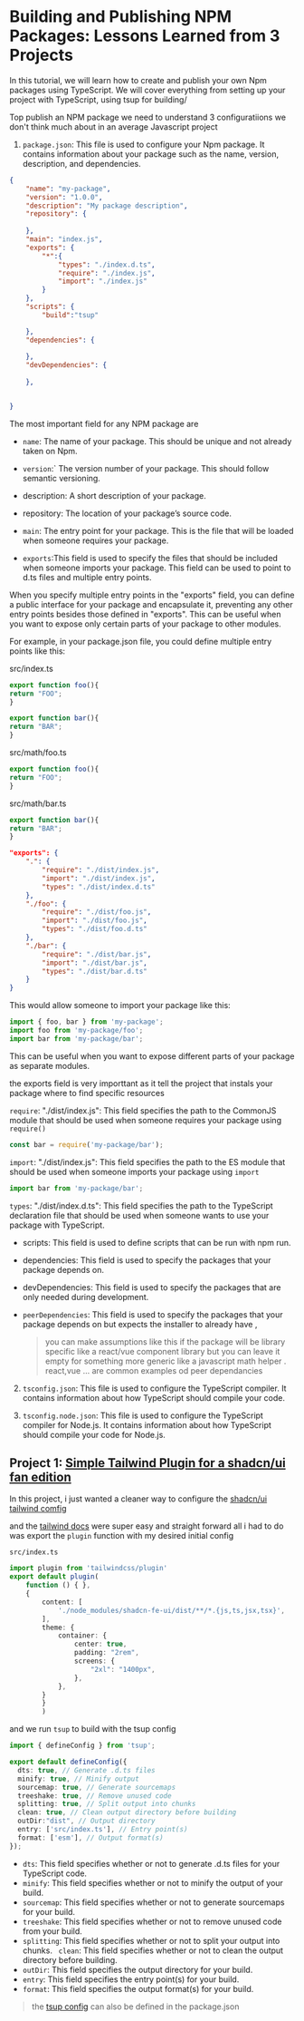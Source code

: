 # Building and Publishing NPM Packages: Lessons Learned from 3 Projects

In this tutorial, we will learn how to create and publish your own Npm packages using TypeScript. We will cover everything from setting up your project with TypeScript, using tsup for building/

Top publish an NPM package we need to understand 3 configuratiions we don't think much about in an average Javascript project

1. `package.json`: This file is used to configure your Npm package. It contains information about your package such as the name, version, description, and dependencies.
  
```json
{
    "name": "my-package",
    "version": "1.0.0",
    "description": "My package description",
    "repository": {
        
    },
    "main": "index.js",
    "exports": {
        "*":{
            "types": "./index.d.ts",
            "require": "./index.js",
            "import": "./index.js"
        }
    },
    "scripts": {
        "build":"tsup"

    },
    "dependencies": {
        
    },
    "devDependencies": {
        
    },


}
```
The most important field for any NPM package are

- `name`: The name of your package. This should be unique and not already taken on Npm.

- `version`:` The version number of your package. This should follow semantic versioning.

- description: A short description of your package.

- repository: The location of your package’s source code.

- `main`: The entry point for your package. This is the file that will be loaded when someone requires your package.

- `exports`:This field is used to specify the files that should be included when someone imports your package. This field can be used to point to d.ts files and multiple entry points. 

When you specify multiple entry points in the "exports" field, you can define a public interface for your package and encapsulate it, preventing any other entry points besides those defined in "exports". This can be useful when you want to expose only certain parts of your package to other modules.

For example, in your package.json file, you could define multiple entry points like this:

src/index.ts
```ts
export function foo(){
return "FOO";
}

export function bar(){
return "BAR";
}
```
src/math/foo.ts
```ts
export function foo(){
return "FOO";
}
```
src/math/bar.ts
```ts
export function bar(){
return "BAR";
}
```


```json
"exports": {
    ".": {
        "require": "./dist/index.js",
        "import": "./dist/index.js",
        "types": "./dist/index.d.ts"
    },
    "./foo": {
        "require": "./dist/foo.js",
        "import": "./dist/foo.js",
        "types": "./dist/foo.d.ts"
    },
    "./bar": {
        "require": "./dist/bar.js",
        "import": "./dist/bar.js",
        "types": "./dist/bar.d.ts"
    }
}
```

This would allow someone to import your package like this:

```js
import { foo, bar } from 'my-package';
import foo from 'my-package/foo';
import bar from 'my-package/bar';

```

This can be useful when you want to expose different parts of your package as separate modules.

the exports field is very importtant as it tell the project that instals your package where to find specific resources 

`require`: "./dist/index.js": This field specifies the path to the CommonJS module that should be used when someone requires your package using `require()`
```ts
const bar = require('my-package/bar');
```

`import`: "./dist/index.js": This field specifies the path to the ES module that should be used when someone imports your package using `import`
```ts
import bar from 'my-package/bar';
```

`types`: "./dist/index.d.ts": This field specifies the path to the TypeScript declaration file that should be used when someone wants to use your package with TypeScript.


- scripts: This field is used to define scripts that can be run with npm run.

- dependencies: This field is used to specify the packages that your package depends on.

- devDependencies: This field is used to specify the packages that are only needed during development.

- `peerDependencies`: This field is used to specify the packages that your package depends on but expects the installer to already have , 
  > you can make assumptions like this if the package will be library specific like a react/vue component library but you can leave it empty for something more generic like a javascript math helper .
react,vue ... are common examples od peer dependancies



2. `tsconfig.json`: This file is used to configure the TypeScript compiler. It contains information about how TypeScript should compile your code.

3.  `tsconfig.node.json`: This file is used to configure the TypeScript compiler for Node.js. It contains information about how TypeScript should compile your code for Node.js.


## Project 1: [Simple Tailwind Plugin for a shadcn/ui fan edition](https://github.com/tigawanna/shadcn-ui-fanedition/tree/master/packages/tw)

In this project, i just wanted a cleaner way to configure the [shadcn/ui tailwind comfig](https://ui.shadcn.com/docs/installation#configure-tailwindconfigjs) 

and the [tailwind docs](https://v1.tailwindcss.com/docs/plugins#overview) were super easy and straight forward all i had to do was export the `plugin` function with my desired initial config

`src/index.ts`
```ts
import plugin from 'tailwindcss/plugin'
export default plugin(
    function () { },
    {
        content: [
            './node_modules/shadcn-fe-ui/dist/**/*.{js,ts,jsx,tsx}',
        ],
        theme: {
            container: {
                center: true,
                padding: "2rem",
                screens: {
                    "2xl": "1400px",
                },
            },
        }
        }
        )

```

and we run `tsup` to build with the tsup config

```ts
import { defineConfig } from 'tsup';

export default defineConfig({
  dts: true, // Generate .d.ts files
  minify: true, // Minify output
  sourcemap: true, // Generate sourcemaps
  treeshake: true, // Remove unused code
  splitting: true, // Split output into chunks
  clean: true, // Clean output directory before building
  outDir:"dist", // Output directory
  entry: ['src/index.ts'], // Entry point(s)
  format: ['esm'], // Output format(s)
});
```
- `dts`: This field specifies whether or not to generate .d.ts files for your TypeScript code.
- `minify`: This field specifies whether or not to minify the output of your build.
- `sourcemap`: This field specifies whether or not to generate sourcemaps for your build.
- `treeshake`: This field specifies whether or not to remove unused code from your build.
- `splitting`: This field specifies whether or not to split your output into chunks.
` clean`: This field specifies whether or not to clean the output directory before building.
- `outDir`: This field specifies the output directory for your build.
- `entry`: This field specifies the entry point(s) for your build.
- `format`: This field specifies the output format(s) for your build.

> the [tsup config](https://tsup.egoist.dev/#using-custom-configuration) can also be defined in the package.json




